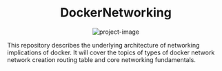 <h1 align="center" id="title">DockerNetworking</h1>

<p align="center"><img src="https://socialify.git.ci/shakerkamal/DockerNetworking/image?issues=1&amp;language=1&amp;name=1&amp;owner=1&amp;theme=Light" alt="project-image"></p>

<p id="description">This repository describes the underlying architecture of networking implications of docker. It will cover the topics of types of docker network network creation routing table and core networking fundamentals.</p>

